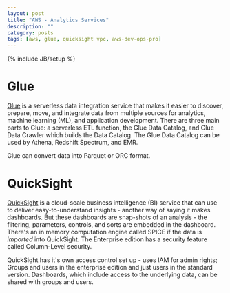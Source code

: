 ```yaml
---
layout: post
title: "AWS - Analytics Services"
description: ""
category: posts
tags: [aws, glue, quicksight vpc, aws-dev-ops-pro]
---
```

{% include JB/setup %}


# Glue
[Glue](https://aws.amazon.com/glue/) is a serverless data integration service that makes it easier to discover, prepare, move, and integrate data from multiple sources for analytics, machine learning (ML), and application development. There are three main parts to Glue: a serverless ETL function, the Glue Data Catalog, and Glue Data Crawler which builds the Data Catalog. The Glue Data Catalog can be used by Athena, Redshift Spectrum, and EMR. 

Glue can convert data into Parquet or ORC format.

# QuickSight
[QuickSight](https://aws.amazon.com/quicksight/) is a cloud-scale business intelligence (BI) service that can use to deliver easy-to-understand insights - another way of saying it makes dashboards. But these dashboards are snap-shots of an analysis - the filtering, parameters, controls, and sorts are embedded in the dashboard. There's an in memory computation engine called SPICE if the data is _imported_ into QuickSight. The Enterprise edition has a security feature called Column-Level security.

QuickSight has it's own access control set up - uses IAM for admin rights; Groups and users in the enterprise edition and just users in the standard version. Dashboards, which include access to the underlying data, can be shared with groups and users.
